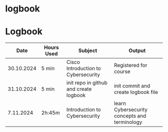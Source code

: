 # logbook

# Logbook

| Date       | Hours Used | Subject                                | Output                                       |
| ---------- | ---------- | -------------------------------------- | -------------------------------------------- |
| 30.10.2024 | 5 min      | Cisco Introduction to Cybersecurity    | Registered for course                        |
| 31.10.2024 | 5 min      | init repo in github and create logbook | init commit and create logbook file          |
| 7.11.2024  | 2h:45m     | Introduction to Cybersecurity          | learn Cybersecurity concepts and terminology |
